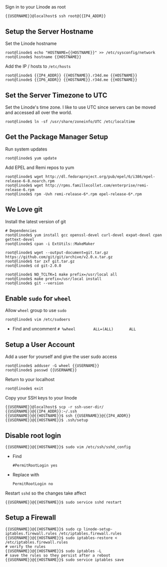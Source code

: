 ##

Sign in to your Linode as root

    {{USERNAME}}@localhost$ ssh root@{{IP4_ADDR}}

## Setup the Server Hostname

Set the Linode hostname

    root@linode$ echo "HOSTNAME={{HOSTNAME}}" >> /etc/sysconfig/network
    root@linode$ hostname {{HOSTNAME}}

Add the IP / hosts to `/etc/hosts`

    root@linode$ {{IP4_ADDR}} {{HOSTNAME}}.r34d.me {{HOSTNAME}}
    root@linode$ {{IP6_ADDR}} {{HOSTNAME}}.r34d.me {{HOSTNAME}}

## Set the Server Timezone to UTC

Set the Linode's time zone. I like to use UTC since servers can be moved and accessed all over the world.

    root@linode$ ln -sf /usr/share/zoneinfo/UTC /etc/localtime

## Get the Package Manager Setup

Run system updates

    root@linode$ yum update

Add EPEL and Remi repos to yum

    root@linode$ wget http://dl.fedoraproject.org/pub/epel/6/i386/epel-release-6-8.noarch.rpm
    root@linode$ wget http://rpms.famillecollet.com/enterprise/remi-release-6.rpm
    root@linode$ rpm -Uvh remi-release-6*.rpm epel-release-6*.rpm

## We Love git

Install the latest version of git

    # Dependencies
    root@linode$ yum install gcc openssl-devel curl-devel expat-devel cpan gettext-devel
    root@linode$ cpan -i ExtUtils::MakeMaker

    root@linode$ wget --output-document=git.tar.gz https://github.com/git/git/archive/v2.0.x.tar.gz
    root@linode$ tar zxf git.tar.gz
    root@linode$ cd git-2.0.0

    root@linode$ NO_TCLTK=1 make prefix=/usr/local all
    root@linode$ make prefix=/usr/local install
    root@linode$ git --version

## Enable `sudo` for `wheel`

Allow `wheel` group to use `sudo`

    root@linode$ vim /etc/sudoers

  - Find and uncomment `# %wheel        ALL=(ALL)       ALL`

## Setup a User Account

Add a user for yourself and give the user sudo access

    root@linode$ adduser -G wheel {{USERNAME}}
    root@linode$ passwd {{USERNAME}}

Return to your localhost

    root@linode$ exit

Copy your SSH keys to your linode

    {{USERNAME}}@localhost$ scp -r ssh-user-dir/ {{USERNAME}}@{{IP4_ADDR}}:~/.ssh
    {{USERNAME}}@{{HOSTNAME}}$ ssh {{USERNAME}}@{{IP4_ADDR}}
    {{USERNAME}}@{{HOSTNAME}}$ .ssh/setup

## Disable root login

    {{USERNAME}}@{{HOSTNAME}}$ sudo vim /etc/ssh/sshd_config

  - Find

        #PermitRootLogin yes

  - Replace with

        PermitRootLogin no

Restart `sshd` so the changes take affect

    {{USERNAME}}@{{HOSTNAME}}$ sudo service sshd restart

## Setup a Firewall

    {{USERNAME}}@{{HOSTNAME}}$ sudo cp linode-setup-iptables.firewall.rules /etc/iptables.firewall.rules
    {{USERNAME}}@{{HOSTNAME}}$ sudo iptables-restore < /etc/iptables.firewall.rules
    # verify the rules
    {{USERNAME}}@{{HOSTNAME}}$ sudo iptables -L
    # save the rules so they persist after a reboot
    {{USERNAME}}@{{HOSTNAME}}$ sudo service iptables save
